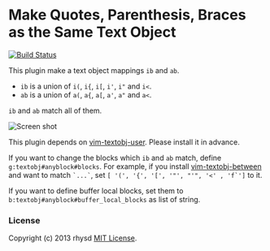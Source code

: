 Make Quotes, Parenthesis, Braces as the Same Text Object
========================================================

 [![Build Status](https://travis-ci.org/rhysd/vim-textobj-anyblock.png?branch=master)](https://travis-ci.org/rhysd/vim-textobj-anyblock)

This plugin make a text object mappings `ib` and `ab`.

- `ib` is a union of `i(`, `i{`, `i[`, `i'`, `i"` and `i<`.
- `ab` is a union of `a(`, `a{`, `a[`, `a'`, `a"` and `a<`.

`ib` and `ab` match all of them.

![Screen shot](http://gifzo.net/Twph2N6Nmd.gif)

This plugin depends on [vim-textobj-user](https://github.com/kana/vim-textobj-user). Please install it in advance.

If you want to change the blocks which `ib` and `ab` match, define `g:textobj#anyblock#blocks`.  For example, if you install [vim-textobj-between](https://github.com/thinca/vim-textobj-between) and want to match `` `...` ``, set ``[ '(', '{', '[', '"', "'", '<' , 'f`']`` to it.

If you want to define buffer local blocks, set them to `b:textobj#anyblock#buffer_local_blocks` as list of string.

### License

Copyright (c) 2013 rhysd [MIT License](http://opensource.org/licenses/MIT).
